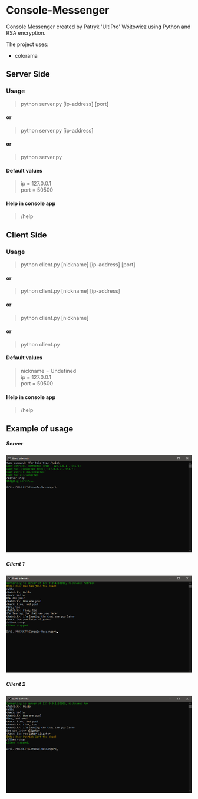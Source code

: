 # Console-Messenger
Console Messenger created by Patryk 'UltiPro' Wójtowicz using Python and RSA encryption.

The project uses:
<ul>
  <li>colorama</li>
</ul>

## Server Side

### Usage

> python server.py [ip-address] [port]

#### or

> python server.py [ip-address]

#### or

> python server.py

#### Default values
>ip = 127.0.0.1<br/>
>port = 50500

#### Help in console app
> /help

## Client Side

### Usage

> python client.py [nickname] [ip-address] [port]

#### or

> python client.py [nickname] [ip-address]

#### or

> python client.py [nickname]

#### or

> python client.py

#### Default values
>nickname = Undefined<br/>
>ip = 127.0.0.1<br/>
>port = 50500

#### Help in console app
> /help

## Example of usage

##### Server

![Console server usage](/screenshots/server.png)

##### Client 1

![Console user1 usage](/screenshots/chat%201.png)

##### Client 2

![Console user2 usage](/screenshots/chat%202.png)


